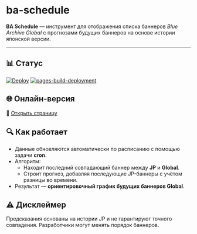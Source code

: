 # ba-schedule

**BA Schedule** — инструмент для отображения списка баннеров _Blue Archive Global_ с прогнозами будущих баннеров на основе истории японской версии.

---

## 📊 Статус

[![Deploy](https://github.com/godisdeadLOL/ba-schedule/actions/workflows/main.yaml/badge.svg?branch=upload&event=push)](https://github.com/godisdeadLOL/ba-schedule/actions/workflows/main.yaml)
[![pages-build-deployment](https://github.com/godisdeadLOL/ba-schedule/actions/workflows/pages/pages-build-deployment/badge.svg?branch=gh-pages)](https://github.com/godisdeadLOL/ba-schedule/actions/workflows/pages/pages-build-deployment)

## 🌐 Онлайн-версия

🔗 [Открыть страницу](https://godisdeadlol.github.io/ba-schedule/)

## 🔍 Как работает

- Данные обновляются автоматически по расписанию с помощью задачи **cron**.
- Алгоритм:
  - Находит последний совпадающий баннер между **JP** и **Global**.
  - Строит прогноз, добавляя последующие JP-баннеры с учётом разницы во времени.
- Результат — **ориентировочный график будущих баннеров Global**.

## ⚠️ Дисклеймер

Предсказания основаны на истории JP и не гарантируют точного совпадения. Разработчики могут менять порядок баннеров.
